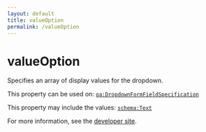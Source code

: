 ```yaml
---
layout: default
title: valueOption
permalink: /valueOption
---
```


# valueOption
Specifies an array of display values for the dropdown.

This property can be used on: [`oa:DropdownFormFieldSpecification`](https://openactive.io/DropdownFormFieldSpecification)

This property may include the values: [`schema:Text`](https://schema.org/Text)

For more information, see the [developer site](https://developer.openactive.io/data-model/types/).